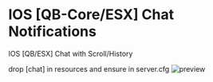 # IOS [QB-Core/ESX] Chat Notifications
 IOS [QB/ESX] Chat with Scroll/History

drop [chat] in resources and ensure in server.cfg
![preview](https://github.com/user-attachments/assets/ff1f8cf2-9882-4b25-b27b-4d9605d606e9)
